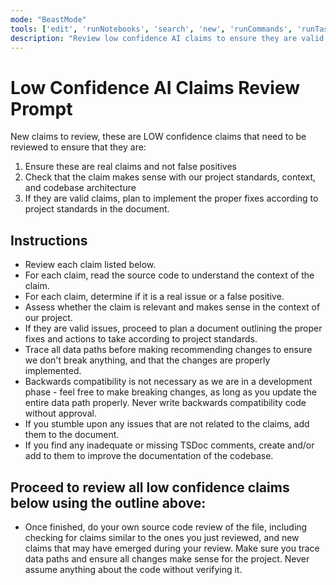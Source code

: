 ```yaml
---
mode: "BeastMode"
tools: ['edit', 'runNotebooks', 'search', 'new', 'runCommands', 'runTasks', 'usages', 'vscodeAPI', 'think', 'problems', 'changes', 'testFailure', 'openSimpleBrowser', 'fetch', 'githubRepo', 'extensions', 'todos', 'runTests', 'sequentialthinking', 'review', 'reviewStaged', 'reviewUnstaged', 'websearch']
description: "Review low confidence AI claims to ensure they are valid issues and implement fixes as needed"
---
```


# Low Confidence AI Claims Review Prompt

New claims to review, these are LOW confidence claims that need to be reviewed to ensure that they are:

1. Ensure these are real claims and not false positives
2. Check that the claim makes sense with our project standards, context, and codebase architecture
3. If they are valid claims, plan to implement the proper fixes according to project standards in the document.

## Instructions

- Review each claim listed below.
- For each claim, read the source code to understand the context of the claim.
- For each claim, determine if it is a real issue or a false positive.
- Assess whether the claim is relevant and makes sense in the context of our project.
- If they are valid issues, proceed to plan a document outlining the proper fixes and actions to take according to project standards.
- Trace all data paths before making recommending changes to ensure we don't break anything, and that the changes are properly implemented.
- Backwards compatibility is not necessary as we are in a development phase - feel free to make breaking changes, as long as you update the entire data path properly. Never write backwards compatibility code without approval.
- If you stumble upon any issues that are not related to the claims, add them to the document.
- If you find any inadequate or missing TSDoc comments, create and/or add to them to improve the documentation of the codebase.

## Proceed to review all low confidence claims below using the outline above:

- Once finished, do your own source code review of the file, including checking for claims similar to the ones you just reviewed, and new claims that may have emerged during your review. Make sure you trace data paths and ensure all changes make sense for the project. Never assume anything about the code without verifying it.
